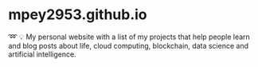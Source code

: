 # mpey2953.github.io
➿ 💡 My personal website with a list of my projects that help people learn and blog posts about life, cloud computing, blockchain, data science and artificial intelligence.
